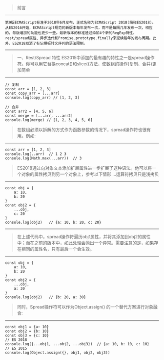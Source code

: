> 前言
--------------------
    第9版ECMAScript标准于2018年6月发布，正式名称为ECMAScript 2018(简称ES2018)。从ES2016开始，ECMAScript规范的新版本每年发布一次，而不是每隔几年发布一次，相应的，每版增加的功能也更少一些。最新版本的标准通过添加4个新的RegExp特性、rest/spread属性、异步迭代和Promise.prototype.finally来延续每年的发布周期。此外，ES2018取消了标记模板转义序列的语法限制。
---------

> 一、Rest/Spread 特性
ES2015中添加的最有趣的特性之一是spread操作符。你可以用它替换concat()和slice()方法，使数组的操作(复制、合并)更加简单
--------
    // 复制
    const arr = [1, 2, 3]
    const copy_arr = [...arr]
    console.log(copy_arr) // [1, 2, 3]

    // 合并
    const arr2 = [4, 5, 6]
    const merge = [...arr, ...arr2]
    console.log(merge) // [1, 2, 3, 4, 5, 6]
> 在数组必须以拆解的方式作为函数参数的情况下，spread操作符也很有用。例如:
----------
    const arr = [1, 2, 3]
    console.log(..arr)  // 1 2 3
    console.log(Math.max(...arr))  // 3
>ES2018通过向对象文本添加扩展属性进一步扩展了这种语法。他可以将一个对象的属性拷贝到另一个对象上，参考以下情形 ...运算符拷贝只是浅拷贝
----------
    const obj = {
        a: 10,
        b: 20
    }
    const obj2 = {
        ...obj,
        c: 20
    }
    console.log(obj2)   // {a: 10, b: 20, c: 20}
--------
> 在上述代码中，spread操作符遍历obj1属性，并将其添加到obj2的属性中；而在之前的版本中，如此处理会抛出一个异常。需要注意的是，如果存在相同的属性名，只有最后一个会生效。
-------
    const obj = {
        a: 10,
        b: 20
    }
    const obj2 = {
        ...obj,
        a: 30
    }
    console.log(obj2)   // {b: 20, a: 30}
> 同时，Spread操作符可以作为Object.assign() 的一个替代方案进行对象融合:
---------
    const obj1 = {a: 10}
    const obj2 = {b: 10}
    const obj3 = {c: 10}
    // ES 2018
    console.log({...obj1, ...obj2, ...obj3})  // {a: 10, b: 10, c: 10}
    // ES 2015
    console.log(Object.assign({}, obj1, obj2, obj3))